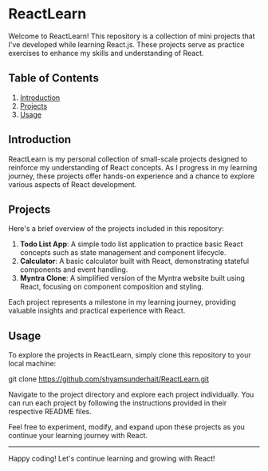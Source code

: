 # ReactLearn

Welcome to ReactLearn! This repository is a collection of mini projects that I've developed while learning React.js. These projects serve as practice exercises to enhance my skills and understanding of React.

## Table of Contents

1. [Introduction](#introduction)
2. [Projects](#projects)
3. [Usage](#usage)

## Introduction

ReactLearn is my personal collection of small-scale projects designed to reinforce my understanding of React concepts. As I progress in my learning journey, these projects offer hands-on experience and a chance to explore various aspects of React development.

## Projects

Here's a brief overview of the projects included in this repository:

1. **Todo List App**: A simple todo list application to practice basic React concepts such as state management and component lifecycle.
2. **Calculator**: A basic calculator built with React, demonstrating stateful components and event handling.
3. **Myntra Clone**: A simplified version of the Myntra website built using React, focusing on component composition and styling.

Each project represents a milestone in my learning journey, providing valuable insights and practical experience with React.

## Usage

To explore the projects in ReactLearn, simply clone this repository to your local machine:

git clone https://github.com/shyamsunderhait/ReactLearn.git


Navigate to the project directory and explore each project individually. You can run each project by following the instructions provided in their respective README files.

Feel free to experiment, modify, and expand upon these projects as you continue your learning journey with React.

---

Happy coding! Let's continue learning and growing with React!
